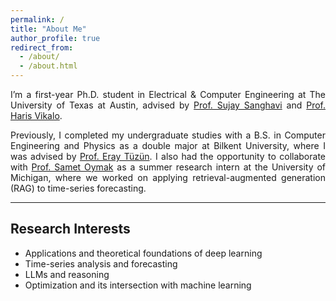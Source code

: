 ```yaml
---
permalink: /
title: "About Me"
author_profile: true
redirect_from: 
  - /about/
  - /about.html
---
```


<div align="justify" markdown="1">

I’m a first-year Ph.D. student in Electrical & Computer Engineering at The University of Texas at Austin, advised by [Prof. Sujay Sanghavi] and [Prof. Haris Vikalo]. 

Previously, I completed my undergraduate studies with a B.S. in Computer Engineering and Physics as a double major at Bilkent University, where I was advised by [Prof. Eray Tüzün]. I also had the opportunity to collaborate with [Prof. Samet Oymak] as a summer research intern at the University of Michigan, where we worked on applying retrieval-augmented generation (RAG) to time-series forecasting.

</div>

[Prof. Sujay Sanghavi]: https://www.ece.utexas.edu/people/faculty/sujay-sanghavi
[Prof. Haris Vikalo]: https://users.ece.utexas.edu/~hvikalo/
[Prof. Samet Oymak]: https://midas.umich.edu/directory/samet-oymak/
[Prof. Eray Tüzün]: https://eraytuzun.com/

---

## Research Interests

<div align="justify" markdown="1">

- Applications and theoretical foundations of deep learning  
- Time-series analysis and forecasting  
- LLMs and reasoning  
- Optimization and its intersection with machine learning  

</div>
